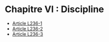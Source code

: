 # Chapitre VI : Discipline

- [Article L236-1](article-l236-1.md)
- [Article L236-2](article-l236-2.md)
- [Article L236-3](article-l236-3.md)
